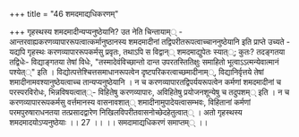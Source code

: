+++
title = "46 शमदमाद्यधिकरणम्"

+++
गृहस्थस्य शमदमादीन्यप्यनुष्ठेयानि? उत नेति चिन्तायाम्् - आन्तरवाह्यकरणव्यापाररूपत्वात्कर्मानुष्ठानस्य शमदमादीनां तद्विपरीतरूपत्वाच्चाननुष्ठेयानि इति प्राप्ते उच्यते - यद्यपि गृहस्थः करणव्यापाररूपकर्मसु प्रवृतः, तथाऽपि स विद्वान्् शमदमाद्युपेतः स्यात््; कुतः? तदङ्गतया तद्विधेः- विद्याङ्गतया तेषां विधेः, "तस्मादेवंविच्छान्तो दान्त उपरतस्तितिक्षुः समाहितो भूत्वाऽऽत्मन्येवात्मानं पश्येत््" इति । विद्योत्पत्तेश्चित्तसमाधानरूपत्वेन दृष्टपरिकरत्वाच्छमादीनाम््, विद्यानिर्वृत्तये तेषां शमादीनामवश्यानुष्ठेयत्वाच्च तान्यप्यनुष्ठेयानि । न च करणव्यापारतद्विपर्ययरूपत्वेन कर्मणां शमदमादीनां च परस्परविरोधः, भिन्नविषयत्वात््- विहितेषु करणव्यापारः, अविहितेषु प्रयोजनशून्येषु च तदुपशम्् इति । न च करणव्यापाररूपकर्मसु वर्त्तमानस्य वासनावशात्् शमादीनामुपादेयत्वासम्भवः, विहितानां कर्मणां परमपुरुषाराधनतया तत्प्रसादद्वारेण निखिलविपरीतवासनोच्छेदहेतुत्वात्् । अतो गृहस्थस्य शमदमादयोऽप्यनुष्ठेयाः ।। 27 ।। ।। समदामाद्यधिकरणं समाप्तम्् ।।